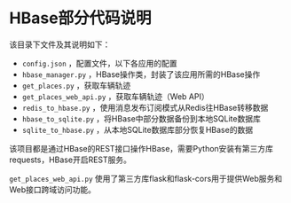 # HBase部分代码说明

该目录下文件及其说明如下：

- `config.json` ，配置文件，以下各应用的配置
- `hbase_manager.py` ，HBase操作类，封装了该应用所需的HBase操作
- `get_places.py` ，获取车辆轨迹
- `get_places_web_api.py` ，获取车辆轨迹（Web API）
- `redis_to_hbase.py` ，使用消息发布订阅模式从Redis往HBase转移数据
- `hbase_to_sqlite.py` ，将HBase中部分数据备份到本地SQLite数据库
- `sqlite_to_hbase.py` ，从本地SQLite数据库部分恢复HBase的数据

该项目都是通过HBase的REST接口操作HBase，需要Python安装有第三方库requests，HBase开启REST服务。

`get_places_web_api.py` 使用了第三方库flask和flask-cors用于提供Web服务和Web接口跨域访问功能。